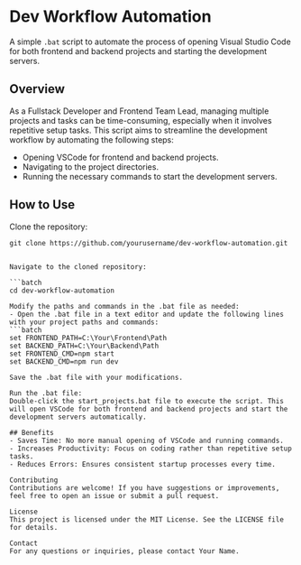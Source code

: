 # Dev Workflow Automation

A simple `.bat` script to automate the process of opening Visual Studio Code for both frontend and backend projects and starting the development servers.

## Overview

As a Fullstack Developer and Frontend Team Lead, managing multiple projects and tasks can be time-consuming, especially when it involves repetitive setup tasks. This script aims to streamline the development workflow by automating the following steps:

- Opening VSCode for frontend and backend projects.
- Navigating to the project directories.
- Running the necessary commands to start the development servers.

## How to Use

Clone the repository:

```batch
git clone https://github.com/yourusername/dev-workflow-automation.git


Navigate to the cloned repository:

```batch
cd dev-workflow-automation

Modify the paths and commands in the .bat file as needed:
- Open the .bat file in a text editor and update the following lines with your project paths and commands:
```batch
set FRONTEND_PATH=C:\Your\Frontend\Path
set BACKEND_PATH=C:\Your\Backend\Path
set FRONTEND_CMD=npm start
set BACKEND_CMD=npm run dev

Save the .bat file with your modifications.

Run the .bat file:
Double-click the start_projects.bat file to execute the script. This will open VSCode for both frontend and backend projects and start the development servers automatically.

## Benefits
- Saves Time: No more manual opening of VSCode and running commands.
- Increases Productivity: Focus on coding rather than repetitive setup tasks.
- Reduces Errors: Ensures consistent startup processes every time.

Contributing
Contributions are welcome! If you have suggestions or improvements, feel free to open an issue or submit a pull request.

License
This project is licensed under the MIT License. See the LICENSE file for details.

Contact
For any questions or inquiries, please contact Your Name.






